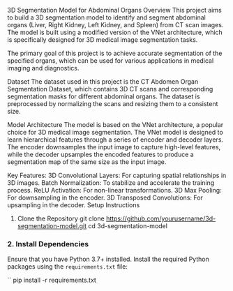 3D Segmentation Model for Abdominal Organs
Overview
This project aims to build a 3D segmentation model to identify and segment abdominal organs (Liver, Right Kidney, Left Kidney, and Spleen) from CT scan images. The model is built using a modified version of the VNet architecture, which is specifically designed for 3D medical image segmentation tasks.

The primary goal of this project is to achieve accurate segmentation of the specified organs, which can be used for various applications in medical imaging and diagnostics.

Dataset
The dataset used in this project is the CT Abdomen Organ Segmentation Dataset, which contains 3D CT scans and corresponding segmentation masks for different abdominal organs. The dataset is preprocessed by normalizing the scans and resizing them to a consistent size.

Model Architecture
The model is based on the VNet architecture, a popular choice for 3D medical image segmentation. The VNet model is designed to learn hierarchical features through a series of encoder and decoder layers. The encoder downsamples the input image to capture high-level features, while the decoder upsamples the encoded features to produce a segmentation map of the same size as the input image.

Key Features:
3D Convolutional Layers: For capturing spatial relationships in 3D images.
Batch Normalization: To stabilize and accelerate the training process.
ReLU Activation: For non-linear transformations.
3D Max Pooling: For downsampling in the encoder.
3D Transposed Convolutions: For upsampling in the decoder.
Setup Instructions
1. Clone the Repository
git clone https://github.com/yourusername/3d-segmentation-model.git
cd 3d-segmentation-model

### **2. Install Dependencies**
Ensure that you have Python 3.7+ installed. Install the required Python packages using the `requirements.txt` file:

``
pip install -r requirements.txt
